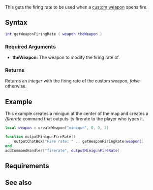 This gets the firing rate to be used when a [custom weapon](/docs/element/weapon.md "wikilink") opens fire.

Syntax
------

``` lua
int getWeaponFiringRate ( weapon theWeapon )
```

### Required Arguments

-   **theWeapon:** The weapon to modify the firing rate of.

### Returns

Returns an *integer* with the firing rate of the custom weapon, *false* otherwise.

Example
-------

This example creates a minigun at the center of the map and creates a */firerate* command that outputs its firerate to the player who types it.

``` lua
local weapon = createWeapon("minigun", 0, 0, 3)

function outputMinigunFireRate()
    outputChatBox("Fire rate: " .. getWeaponFiringRate(weapon))
end
addCommandHandler("firerate", outputMinigunFireRate)
```

Requirements
------------

See also
--------
